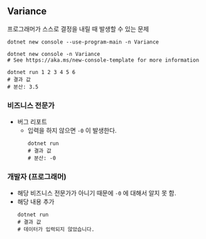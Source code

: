 ## Variance
프로그래머가 스스로 결정을 내릴 때 발생할 수 있는 문제

```shell
dotnet new console --use-program-main -n Variance

dotnet new console -n Variance
# See https://aka.ms/new-console-template for more information
```

```shell
dotnet run 1 2 3 4 5 6
# 결과 값
# 분산: 3.5
```

### 비즈니스 전문가 
* 버그 리포트
    * 입력을 하지 않으면 `-0` 이 발생한다.
        ```shell
        dotnet run 
        # 결과 값
        # 분산: -0
        ```

### 개발자 (프로그래머)
* 해당 비즈니스 전문가가 아니기 때문에 `-0` 에 대해서 알지 못 함.
* 해당 내용 추가
    ```
    dotnet run
    # 결과 값
    # 데이터가 입력되지 않았습니다.
    ```